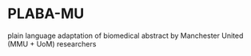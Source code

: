 # PLABA-MU
plain language adaptation of biomedical abstract by Manchester United (MMU + UoM) researchers
